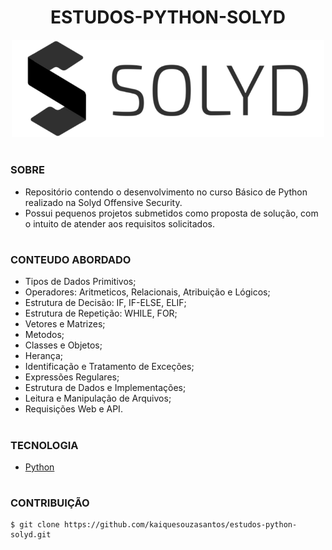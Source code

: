 <h1 align=center>ESTUDOS-PYTHON-SOLYD</h1>

<p align="center">
  <img src="solyd.png" width="500">
</p>

#
### SOBRE

- Repositório contendo o desenvolvimento no curso Básico de Python realizado na Solyd Offensive Security.
- Possui pequenos projetos submetidos como proposta de solução, com o intuito de atender aos requisitos solicitados.

#
### CONTEUDO ABORDADO

- Tipos de Dados Primitivos;
- Operadores: Aritmeticos, Relacionais, Atribuição e Lógicos;
- Estrutura de Decisão: IF, IF-ELSE, ELIF;
- Estrutura de Repetição: WHILE, FOR;
- Vetores e Matrizes;
- Metodos;
- Classes e Objetos;
- Herança;
- Identificação e Tratamento de Exceções;
- Expressões Regulares;
- Estrutura de Dados e Implementações;
- Leitura e Manipulação de Arquivos;
- Requisições Web e API.

#
### TECNOLOGIA
- [Python](https://www.python.org)

#
### CONTRIBUIÇÃO

```
$ git clone https://github.com/kaiquesouzasantos/estudos-python-solyd.git 
```
